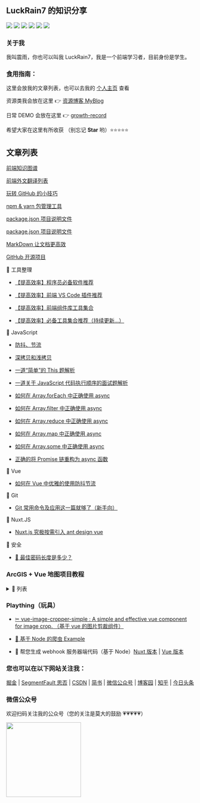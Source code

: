 ## LuckRain7 的知识分享

[![](https://luckrain7.github.io/Knowledge-Sharing/images/juejin.svg)](https://juejin.im/user/5c749a736fb9a049a97a5a8e) [![](https://luckrain7.github.io/Knowledge-Sharing/images/SegmentFault.svg)](https://segmentfault.com/u/rain7) [![](https://luckrain7.github.io/Knowledge-Sharing/images/CSDN.svg)](https://blog.csdn.net/True_Rain) [![](https://luckrain7.github.io/Knowledge-Sharing/images/jianshu.svg)](https://www.jianshu.com/u/b456d77c42db) [![](https://luckrain7.github.io/Knowledge-Sharing/images/RainCode.svg)](https://mp.weixin.qq.com/mp/profile_ext?action=home&__biz=MzI0ODczNDM0NQ==&scene=124#wechat_redirect) [![](https://luckrain7.github.io/Knowledge-Sharing/images/zhihu.svg)](https://www.zhihu.com/people/luckrain7)

### 关于我

我叫震雨，你也可以叫我 LuckRain7，我是一个前端学习者，目前身份是学生。

### 食用指南：

这里会放我的文章列表，也可以去我的 [个人主页](https://luck.rain7.top/) 查看

资源类我会放在这里 👉 [资源博客 MyBlog](https://github.com/LuckRain7/MyBlog)

日常 DEMO 会放在这里 👉 [growth-record](https://github.com/LuckRain7/growth-record)

希望大家在这里有所收获 （别忘记 **Star** 哟）⭐⭐⭐⭐⭐

## 文章列表

[前端知识图谱](http://rain7.top/engineering/engineering.html)

[前端外文翻译列表](https://github.com/LuckRain7/Knowledge-Sharing/tree/master/translate)

[玩转 GitHub 的小技巧](https://mp.weixin.qq.com/s/CF78yXfl-e8WaCxwcpSD_w)

[npm & yarn 包管理工具](http://rain7.top/tools/package)

[package.json 项目说明文件](http://rain7.top/engineering/package.json.html)

[package.json 项目说明文件](http://rain7.top/engineering/package.json.html)

[MarkDown 让文档更高效](https://github.com/LuckRain7/Knowledge-Sharing/tree/master/resource/2020/0606)

[GitHub 开源项目]()

📁 工具整理

- [【提高效率】程序员必备软件推荐](http://rain7.top/share/software.html)

- [【提高效率】前端 VS Code 插件推荐](http://rain7.top/share/vscode.html)

- [【提高效率】前端组件库工具集合](http://rain7.top/farme/index.html)

- [【提高效率】必备工具集合推荐（持续更新...）](https://github.com/LuckRain7/Knowledge-Sharing/tree/master/tool)

📁 JavaScript

- [防抖、节流](http://rain7.top/frontend/JavaScript.html#_2、防抖和节流)

- [深拷贝和浅拷贝](http://rain7.top/frontend/JavaScript.html#_1、深拷贝和浅拷贝)

- [一道“简单”的 This 题解析](https://mp.weixin.qq.com/s/QLabNBOChsKmrpvEXJrpNg)

- [一道关于 JavaScript 代码执行顺序的面试题解析](https://mp.weixin.qq.com/s/fJO-7OnSE82t6Gqqt8n0Fg)

- [如何在 Array.forEach 中正确使用 async](https://mp.weixin.qq.com/s/39J2KO8h_cBKg3MWB63L7w)

- [如何在 Array.filter 中正确使用 async](https://mp.weixin.qq.com/s/OtFsaLb2a26D0Uz4aFaoAw)

- [如何在 Array.reduce 中正确使用 async](https://mp.weixin.qq.com/s/9wl8-SYspr3s358Tf0CmSg)

- [如何在 Array.map 中正确使用 async](https://mp.weixin.qq.com/s/PdghejWyUjfWLBdOagPkkA)

- [如何在 Array.some 中正确使用 async](https://mp.weixin.qq.com/s/-kBwis0MhRNgVEtDF7wPYA)

- [正确的将 Promise 链重构为 async 函数](https://github.com/LuckRain7/Knowledge-Sharing/tree/master/resource/2020/0604)

📁 Vue

- [如何在 Vue 中优雅的使用防抖节流](https://mp.weixin.qq.com/s/mFmqyicyfaAOdxmhlPmSRQ)

📁 Git

- [Git 常用命令及应用这一篇就够了（新手向）](https://mp.weixin.qq.com/s/4gWe9dm5nSt9MGFKhZBv2g)


📁 Nuxt.JS

- [Nuxt.js 究极按需引入 ant design vue](https://mp.weixin.qq.com/s/1YKTNgyhxBFo3IqoS2Y5Kg)

📁 安全

- [🔑 最佳密码长度是多少？](https://github.com/LuckRain7/Knowledge-Sharing/tree/master/resource/2020/0528)

### ArcGIS + Vue 地图项目教程

<details>
<summary>📁 列表</summary>

- [（1）ArcGIS API for JavaScript 本地部署(开发环境)](https://luckrain7.github.io/arcgis-api-for-javascript-vue/Demo-1/)
- [（2）加载地图](https://luckrain7.github.io/arcgis-api-for-javascript-vue/Demo-2/)
- [（3）添加常规的地图组件(底图切换、测量工具、比例尺、标绘工具)](https://luckrain7.github.io/arcgis-api-for-javascript-vue/Demo-3/)
- [（4）加载 ArcGIS Server 地图服务](https://github.com/LuckRain7/arcgis-api-for-javascript-vue/tree/master/Demo-4)
- [（5）实现 ArcGIS Server 地图服务信息查询 - 空间查询](https://github.com/LuckRain7/arcgis-api-for-javascript-vue/tree/master/Demo-5)
- [（6）实现 ArcGIS Server 地图服务信息查询 - 属性查询](https://github.com/LuckRain7/arcgis-api-for-javascript-vue/tree/master/Demo-6)

</details>

### Plaything（玩具）

- [✂ vue-image-cropper-simple : A simple and effective vue component for image crop. （基于 vue 的图片剪裁组件）](https://github.com/LuckRain7/vue-image-cropper-simple)

- [🐞 基于 Node 的爬虫 Example](https://github.com/LuckRain7/web-crawler)

- 🔧 帮您生成 webhook 服务器端代码（基于 Node）[Nuxt 版本](https://github.com/LuckRain7/webhooks-server-generator) | [Vue 版本](https://github.com/LuckRain7/webhooks-code-generator)

### 您也可以在以下网站关注我：

[掘金](https://juejin.im/user/5c749a736fb9a049a97a5a8e) | [SegmentFault 思否](https://segmentfault.com/u/rain7) | [CSDN](https://blog.csdn.net/True_Rain) | [简书](https://www.jianshu.com/u/b456d77c42db) | [微信公众号](https://mp.weixin.qq.com/mp/profile_ext?action=home&__biz=MzI0ODczNDM0NQ==&scene=124#wechat_redirect) | [博客园](https://www.cnblogs.com/luckrain7/) | [知乎](https://www.zhihu.com/people/luckrain7) | [今日头条](https://www.toutiao.com/c/user/786893133326045/)

### 微信公众号

欢迎扫码关注我的公众号（您的关注是莫大的鼓励 💗💗💗💗💗）

<div style="height:200px;">
<img src="https://luckrain7.github.io/Knowledge-Sharing/resource/images/wx.png" height=200/>
</div>
